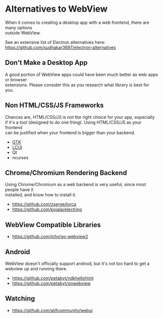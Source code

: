 # Alternatives to WebView

When it comes to creating a desktop app with a web frontend, there are many options  
outside WebView.

See an extensive list of Electron alternatives here: https://github.com/sudhakar3697/electron-alternatives

## Don't Make a Desktop App
A good portion of WebView apps could have been much better as web apps or browser  
extensions. Please consider this as you research what library is best for you.

## Non HTML/CSS/JS Frameworks
Chances are, HTML/CSS/JS is *not* the right choice for your app, especially  
if it's a tool (designed to do one thing). Using HTML/CSS/JS as your frontend  
can be justified when your frontend is bigger than your backend.

- [GTK](https://danielc.dev/blog/tiny-windows-linux-gtk-apps)
- [LCUI](https://github.com/lc-soft/LCUI)
- Qt
- ncurses

## Chrome/Chromium Rendering Backend
Using Chrome/Chromium as a web backend is very useful, since most people have it  
installed, and know how to install it.

- https://github.com/zserge/lorca
- https://github.com/pojala/electrino

## WebView Compatible Libraries
- https://github.com/jchv/go-webview2

## Android
WebView doesn't officially support android, but it's not too hard to get a  
webview up and running there.  
- https://github.com/petabyt/ndkhellohtml
- https://github.com/petabyt/gowebview

## Watching
- https://github.com/alifcommunity/webui
